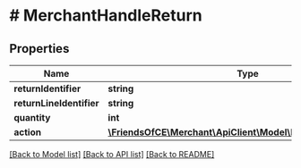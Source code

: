 # # MerchantHandleReturn

## Properties

Name | Type | Description | Notes
------------ | ------------- | ------------- | -------------
**returnIdentifier** | **string** |  | [optional]
**returnLineIdentifier** | **string** |  | [optional]
**quantity** | **int** |  | [optional]
**action** | [**\FriendsOfCE\Merchant\ApiClient\Model\ReturnHandlingAction**](ReturnHandlingAction.md) |  | [optional]

[[Back to Model list]](../../README.md#models) [[Back to API list]](../../README.md#endpoints) [[Back to README]](../../README.md)

